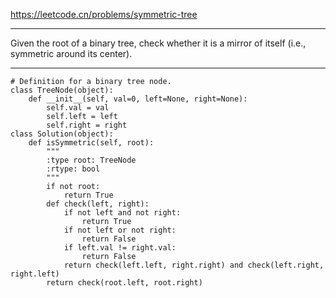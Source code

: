 https://leetcode.cn/problems/symmetric-tree
***
Given the root of a binary tree, check whether it is a mirror of itself (i.e., symmetric around its center).
***
```
# Definition for a binary tree node.
class TreeNode(object):
    def __init__(self, val=0, left=None, right=None):
        self.val = val
        self.left = left
        self.right = right
class Solution(object):
    def isSymmetric(self, root):
        """
        :type root: TreeNode
        :rtype: bool
        """
        if not root:
            return True
        def check(left, right):
            if not left and not right:
                return True
            if not left or not right:
                return False
            if left.val != right.val:
                return False
            return check(left.left, right.right) and check(left.right, right.left)
        return check(root.left, root.right) 
